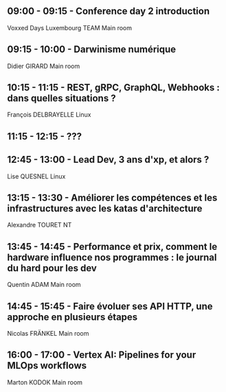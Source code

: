 ## 09:00 - 09:15 - Conference day 2 introduction
Voxxed Days Luxembourg TEAM
Main room

## 09:15 - 10:00 - Darwinisme numérique
Didier GIRARD
Main room

## 10:15 - 11:15 - REST, gRPC, GraphQL, Webhooks : dans quelles situations ? 

François DELBRAYELLE
Linux

## 11:15 - 12:15 - ???

## 12:45 - 13:00 -  Lead Dev, 3 ans d'xp, et alors ?
Lise QUESNEL
Linux

## 13:15 - 13:30 -  Améliorer les compétences et les infrastructures avec les katas d'architecture
Alexandre TOURET
NT

## 13:45 - 14:45 - Performance et prix, comment le hardware influence nos programmes : le journal du hard pour les dev
Quentin ADAM
Main room

## 14:45 - 15:45 - Faire évoluer ses API HTTP, une approche en plusieurs étapes
Nicolas FRÄNKEL
Main room

## 16:00 - 17:00 - Vertex AI: Pipelines for your MLOps workflows
Marton KODOK
Main room
